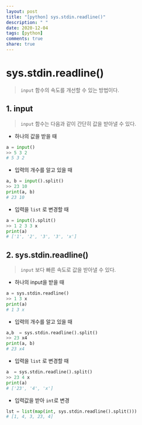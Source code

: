```yaml
---
layout: post
title: "[python] sys.stdin.readline()"
description: " "
date: 2020-12-04
tags: [python]
comments: true
share: true
---
```


# sys.stdin.readline()

> `input` 함수의 속도를 개선할 수 있는 방법이다.



## 1. input

> `input` 함수는 다음과 같이 간단히 값을 받아낼 수 있다.

* 하나의 값을 받을 때

```python
a = input()
>> 5 3 2
# 5 3 2
```



* 입력의 개수를 알고 있을 때

```python
a, b = input().split()
>> 23 10
print(a, b)
# 23 10

```



* 입력을 `list` 로 변경할 때

```python
a = input().split()
>> 1 2 3 3 x
print(a)
# ['1', '2', '3', '3', 'x']
```



## 2. sys.stdin.readline()

> `input` 보다 빠른 속도로 값을 받아낼 수 있다.

* 하나의 input을 받을 때

```python
a = sys.stdin.readline()
>> 1 3 x
print(a)
# 1 3 x
```



* 입력의 개수를 알고 있을 때

```python
a,b  = sys.stdin.readline().split()
>> 23 x4
print(a, b)
# 23 x4
```



* 입력을 `list` 로 변경할 때

```python
a  = sys.stdin.readline().split()
>> 23 4 x
print(a)
# ['23', '4', 'x']
```



* 입력값을 받아 `int`로 변경

```python
lst = list(map(int, sys.stdin.readline().split()))
# [1, 4, 3, 23, 4]
```